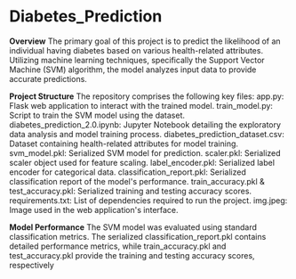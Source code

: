 # Diabetes_Prediction

**Overview**
The primary goal of this project is to predict the likelihood of an individual having diabetes based on various health-related attributes. Utilizing machine learning techniques, specifically the Support Vector Machine (SVM) algorithm, the model analyzes input data to provide accurate predictions.

**Project Structure**
The repository comprises the following key files:
app.py: Flask web application to interact with the trained model.
train_model.py: Script to train the SVM model using the dataset.
diabetes_prediction_2.0.ipynb: Jupyter Notebook detailing the exploratory data analysis and model training process.
diabetes_prediction_dataset.csv: Dataset containing health-related attributes for model training.
svm_model.pkl: Serialized SVM model for prediction.
scaler.pkl: Serialized scaler object used for feature scaling.
label_encoder.pkl: Serialized label encoder for categorical data.
classification_report.pkl: Serialized classification report of the model's performance.
train_accuracy.pkl & test_accuracy.pkl: Serialized training and testing accuracy scores.
requirements.txt: List of dependencies required to run the project.
img.jpeg: Image used in the web application's interface.

**Model Performance**
The SVM model was evaluated using standard classification metrics. The serialized classification_report.pkl contains detailed performance metrics, while train_accuracy.pkl and test_accuracy.pkl provide the training and testing accuracy scores, respectively
